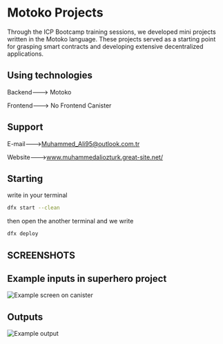
# Motoko Projects

Through the ICP Bootcamp training sessions, we developed mini projects written in the Motoko language. These projects served as a starting point for grasping smart contracts and developing extensive decentralized applications.




## Using technologies

Backend---> Motoko

Frontend---> No Frontend Canister

  
## Support




  E-mail--->Muhammed_Ali95@outlook.com.tr

  Website--->www.muhammedaliozturk.great-site.net/
  

## Starting


write in your terminal
```bash
dfx start --clean
```
then open the another terminal and we write
```bash
dfx deploy
```

  
## SCREENSHOTS
## Example inputs in superhero project
![Example screen on canister](https://i.hizliresim.com/e3bgm65.png)
## Outputs 
![Example output](https://i.hizliresim.com/prwd7me.png)

  
